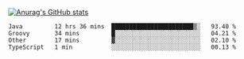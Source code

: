 [![Anurag's GitHub stats](https://github-readme-stats.vercel.app/api?username=sebasphere&count_private=true&theme=tokyonight)](https://github.com/anuraghazra/github-readme-stats)

<!--START_SECTION:waka-->
```text
Java         12 hrs 36 mins  ███████████████████████▒░   93.40 % 
Groovy       34 mins         █░░░░░░░░░░░░░░░░░░░░░░░░   04.21 % 
Other        17 mins         ▓░░░░░░░░░░░░░░░░░░░░░░░░   02.10 % 
TypeScript   1 min           ░░░░░░░░░░░░░░░░░░░░░░░░░   00.13 % 
```
<!--END_SECTION:waka-->
